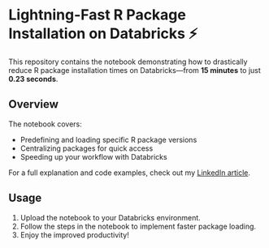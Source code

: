 # Lightning-Fast R Package Installation on Databricks ⚡

This repository contains the notebook demonstrating how to drastically reduce R package installation times on Databricks—from **15 minutes** to just **0.23 seconds**.

## Overview

The notebook covers:
- Predefining and loading specific R package versions
- Centralizing packages for quick access
- Speeding up your workflow with Databricks

For a full explanation and code examples, check out my [LinkedIn article](https://www.linkedin.com/pulse/databricks-lightning-fast-r-library-load-example-lau-johansson-rxpbf/?trackingId=GZoqEglGRiCU6NBjDpXHXA%3D%3D).

## Usage

1. Upload the notebook to your Databricks environment.
2. Follow the steps in the notebook to implement faster package loading.
3. Enjoy the improved productivity!
